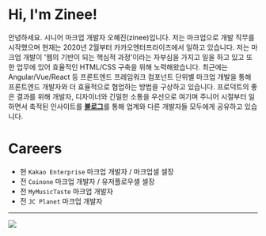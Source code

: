 # Hi, I'm Zinee!
안녕하세요. 시니어 마크업 개발자 오혜진(zinee)입니다. 저는 마크업으로 개발 직무를 시작했으며 현재는 2020년 2월부터 카카오엔터프라이즈에서 일하고 있습니다. 저는 마크업 개발이 '웹의 기반이 되는 핵심적 과정'이라는 자부심을 가지고 일을 하고 있고 또한 업무에 있어 효율적인 HTML/CSS 구축을 위해 노력해왔습니다. 최근에는 Angular/Vue/React 등 프론트엔드 프레임워크 컴포넌트 단위별 마크업 개발을 통해 프론트엔드 개발자와 더 효율적으로 협업하는 방법을 구상하고 있습니다. 프로덕트의 좋은 결과를 위해 개발자, 디자이너와 긴밀한 소통을 우선으로 여기며 주니어 시절부터 일하면서 축적된 인사이트를 [**블로그**](https://zinee-world.tistory.com/)를 통해 업계와 다른 개발자들 모두에게 공유하고 있습니다. 

# Careers
- 현 `Kakao Enterprise` 마크업 개발자 / 마크업셀 셀장 
- 전 `Coinone` 마크업 개발자 / 유저플로우셀 셀장
- 전 `MyMusicTaste` 마크업 개발자
- 전 `JC Planet` 마크업 개발자

<hr>
<img src="https://hits.seeyoufarm.com/api/count/incr/badge.svg?url=https%3A%2F%2Fgithub.com%2Fzineeworld&count_bg=%23ED6DA3&title_bg=%2386757E&icon=github.svg&icon_color=%23E1DEDE&title=hits&edge_flat=false"/>
